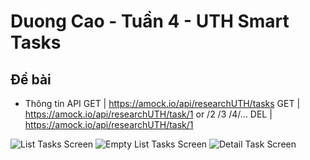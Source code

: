 # Duong Cao - Tuần 4 - UTH Smart Tasks

## Đề bài

- Thông tin API
GET | https://amock.io/api/researchUTH/tasks
GET | https://amock.io/api/researchUTH/task/1 or /2 /3 /4/...
DEL | https://amock.io/api/researchUTH/task/1


![List Tasks Screen](https://res.cloudinary.com/dqx1guyc0/image/upload/h_800/Github%20Images/zajbz7oz20ln552iqfod)
![Empty List Tasks Screen](https://res.cloudinary.com/dqx1guyc0/image/upload/h_800/Github%20Images/sl4jumtxpytmyhzcyr3e.png)
![Detail Task Screen](https://res.cloudinary.com/dqx1guyc0/image/upload/h_800/Github%20Images/mq2lmjnjpsg5v3jybsjz.png)
